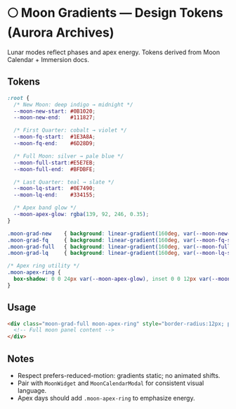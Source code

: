 # 🌕 Moon Gradients — Design Tokens (Aurora Archives)

Lunar modes reflect phases and apex energy. Tokens derived from Moon Calendar + Immersion docs.

## Tokens
```css
:root {
  /* New Moon: deep indigo → midnight */
  --moon-new-start: #0B1020;
  --moon-new-end:   #111827;

  /* First Quarter: cobalt → violet */
  --moon-fq-start:  #1E3A8A;
  --moon-fq-end:    #6D28D9;

  /* Full Moon: silver → pale blue */
  --moon-full-start:#E5E7EB;
  --moon-full-end:  #BFDBFE;

  /* Last Quarter: teal → slate */
  --moon-lq-start:  #0E7490;
  --moon-lq-end:    #334155;

  /* Apex band glow */
  --moon-apex-glow: rgba(139, 92, 246, 0.35);
}

.moon-grad-new    { background: linear-gradient(160deg, var(--moon-new-start),  var(--moon-new-end)); }
.moon-grad-fq     { background: linear-gradient(160deg, var(--moon-fq-start),   var(--moon-fq-end)); }
.moon-grad-full   { background: linear-gradient(160deg, var(--moon-full-start), var(--moon-full-end)); }
.moon-grad-lq     { background: linear-gradient(160deg, var(--moon-lq-start),   var(--moon-lq-end)); }

/* Apex ring utility */
.moon-apex-ring {
  box-shadow: 0 0 24px var(--moon-apex-glow), inset 0 0 12px var(--moon-apex-glow);
}
```

## Usage
```html
<div class="moon-grad-full moon-apex-ring" style="border-radius:12px; padding:16px;">
  <!-- Full moon panel content -->
</div>
```

## Notes
- Respect prefers-reduced-motion: gradients static; no animated shifts.
- Pair with `MoonWidget` and `MoonCalendarModal` for consistent visual language.
- Apex days should add `.moon-apex-ring` to emphasize energy.

